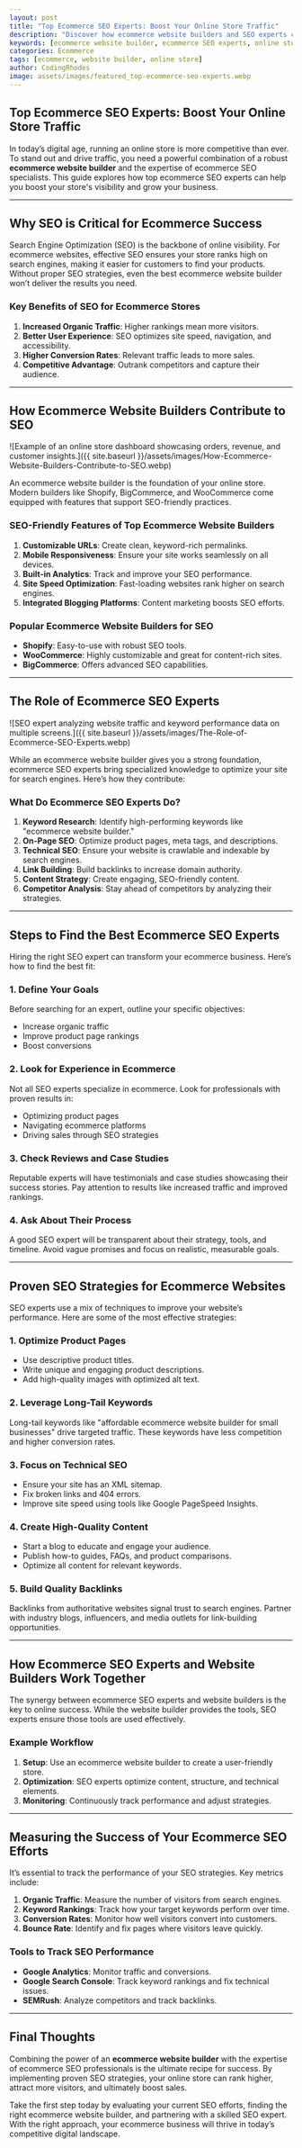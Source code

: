 ```yaml
---
layout: post
title: "Top Ecommerce SEO Experts: Boost Your Online Store Traffic"
description: "Discover how ecommerce website builders and SEO experts can help you increase traffic and drive sales for your online store."
keywords: [ecommerce website builder, ecommerce SEO experts, online store traffic, SEO strategies]
categories: Ecommerce
tags: [ecommerce, website builder, online store]
author: CodingRhodes
image: assets/images/featured_top-ecommerce-seo-experts.webp
---
```


## Top Ecommerce SEO Experts: Boost Your Online Store Traffic

In today’s digital age, running an online store is more competitive than ever. To stand out and drive traffic, you need a powerful combination of a robust **ecommerce website builder** and the expertise of ecommerce SEO specialists. This guide explores how top ecommerce SEO experts can help you boost your store's visibility and grow your business.

---

## Why SEO is Critical for Ecommerce Success

Search Engine Optimization (SEO) is the backbone of online visibility. For ecommerce websites, effective SEO ensures your store ranks high on search engines, making it easier for customers to find your products. Without proper SEO strategies, even the best ecommerce website builder won’t deliver the results you need.

### Key Benefits of SEO for Ecommerce Stores
1. **Increased Organic Traffic**: Higher rankings mean more visitors.
2. **Better User Experience**: SEO optimizes site speed, navigation, and accessibility.
3. **Higher Conversion Rates**: Relevant traffic leads to more sales.
4. **Competitive Advantage**: Outrank competitors and capture their audience.

---

## How Ecommerce Website Builders Contribute to SEO

![Example of an online store dashboard showcasing orders, revenue, and customer insights.]({{ site.baseurl }}/assets/images/How-Ecommerce-Website-Builders-Contribute-to-SEO.webp)

An ecommerce website builder is the foundation of your online store. Modern builders like Shopify, BigCommerce, and WooCommerce come equipped with features that support SEO-friendly practices. 

### SEO-Friendly Features of Top Ecommerce Website Builders
1. **Customizable URLs**: Create clean, keyword-rich permalinks.
2. **Mobile Responsiveness**: Ensure your site works seamlessly on all devices.
3. **Built-in Analytics**: Track and improve your SEO performance.
4. **Site Speed Optimization**: Fast-loading websites rank higher on search engines.
5. **Integrated Blogging Platforms**: Content marketing boosts SEO efforts.

### Popular Ecommerce Website Builders for SEO
- **Shopify**: Easy-to-use with robust SEO tools.
- **WooCommerce**: Highly customizable and great for content-rich sites.
- **BigCommerce**: Offers advanced SEO capabilities.

---

## The Role of Ecommerce SEO Experts

![SEO expert analyzing website traffic and keyword performance data on multiple screens.]({{ site.baseurl }}/assets/images/The-Role-of-Ecommerce-SEO-Experts.webp)

While an ecommerce website builder gives you a strong foundation, ecommerce SEO experts bring specialized knowledge to optimize your site for search engines. Here’s how they contribute:

### What Do Ecommerce SEO Experts Do?
1. **Keyword Research**: Identify high-performing keywords like "ecommerce website builder."
2. **On-Page SEO**: Optimize product pages, meta tags, and descriptions.
3. **Technical SEO**: Ensure your website is crawlable and indexable by search engines.
4. **Link Building**: Build backlinks to increase domain authority.
5. **Content Strategy**: Create engaging, SEO-friendly content.
6. **Competitor Analysis**: Stay ahead of competitors by analyzing their strategies.

---

## Steps to Find the Best Ecommerce SEO Experts

Hiring the right SEO expert can transform your ecommerce business. Here’s how to find the best fit:

### 1. Define Your Goals
Before searching for an expert, outline your specific objectives:
- Increase organic traffic
- Improve product page rankings
- Boost conversions

### 2. Look for Experience in Ecommerce
Not all SEO experts specialize in ecommerce. Look for professionals with proven results in:
- Optimizing product pages
- Navigating ecommerce platforms
- Driving sales through SEO strategies

### 3. Check Reviews and Case Studies
Reputable experts will have testimonials and case studies showcasing their success stories. Pay attention to results like increased traffic and improved rankings.

### 4. Ask About Their Process
A good SEO expert will be transparent about their strategy, tools, and timeline. Avoid vague promises and focus on realistic, measurable goals.

---

## Proven SEO Strategies for Ecommerce Websites

SEO experts use a mix of techniques to improve your website’s performance. Here are some of the most effective strategies:

### 1. Optimize Product Pages
- Use descriptive product titles.
- Write unique and engaging product descriptions.
- Add high-quality images with optimized alt text.

### 2. Leverage Long-Tail Keywords
Long-tail keywords like "affordable ecommerce website builder for small businesses" drive targeted traffic. These keywords have less competition and higher conversion rates.

### 3. Focus on Technical SEO
- Ensure your site has an XML sitemap.
- Fix broken links and 404 errors.
- Improve site speed using tools like Google PageSpeed Insights.

### 4. Create High-Quality Content
- Start a blog to educate and engage your audience.
- Publish how-to guides, FAQs, and product comparisons.
- Optimize all content for relevant keywords.

### 5. Build Quality Backlinks
Backlinks from authoritative websites signal trust to search engines. Partner with industry blogs, influencers, and media outlets for link-building opportunities.

---

## How Ecommerce SEO Experts and Website Builders Work Together

The synergy between ecommerce SEO experts and website builders is the key to online success. While the website builder provides the tools, SEO experts ensure those tools are used effectively.

### Example Workflow
1. **Setup**: Use an ecommerce website builder to create a user-friendly store.
2. **Optimization**: SEO experts optimize content, structure, and technical elements.
3. **Monitoring**: Continuously track performance and adjust strategies.

---

## Measuring the Success of Your Ecommerce SEO Efforts

It’s essential to track the performance of your SEO strategies. Key metrics include:

1. **Organic Traffic**: Measure the number of visitors from search engines.
2. **Keyword Rankings**: Track how your target keywords perform over time.
3. **Conversion Rates**: Monitor how well visitors convert into customers.
4. **Bounce Rate**: Identify and fix pages where visitors leave quickly.

### Tools to Track SEO Performance
- **Google Analytics**: Monitor traffic and conversions.
- **Google Search Console**: Track keyword rankings and fix technical issues.
- **SEMRush**: Analyze competitors and track backlinks.

---

## Final Thoughts

Combining the power of an **ecommerce website builder** with the expertise of ecommerce SEO professionals is the ultimate recipe for success. By implementing proven SEO strategies, your online store can rank higher, attract more visitors, and ultimately boost sales.

Take the first step today by evaluating your current SEO efforts, finding the right ecommerce website builder, and partnering with a skilled SEO expert. With the right approach, your ecommerce business will thrive in today’s competitive digital landscape.
